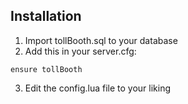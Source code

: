## Installation
1. Import tollBooth.sql to your database
2. Add this in your server.cfg:
```
ensure tollBooth
```
3. Edit the config.lua file to your liking
